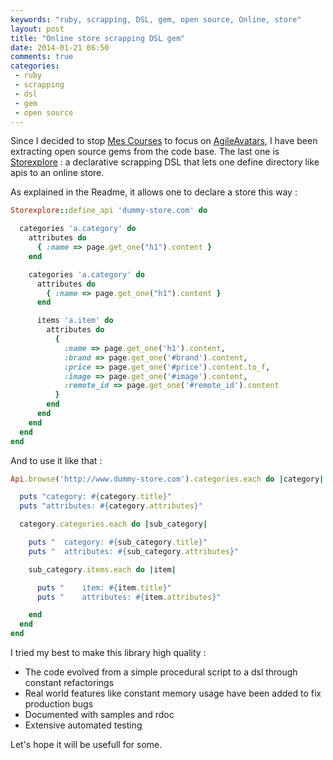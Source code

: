 ```yaml
---
keywords: "ruby, scrapping, DSL, gem, open source, Online, store"
layout: post
title: "Online store scrapping DSL gem"
date: 2014-01-21 06:50
comments: true
categories:
 - ruby
 - scrapping
 - dsl
 - gem
 - open source
---
```

Since I decided to stop [Mes Courses](http://www.mes-courses.com) to focus on [AgileAvatars](http://www.agileavatars.com), I have been extracting open source gems from the code base. The last one is [Storexplore](https://github.com/philou/storexplore) : a declarative scrapping DSL that lets one define directory like apis to an online store.

As explained in the Readme, it allows one to declare a store this way :

```ruby
Storexplore::define_api 'dummy-store.com' do

  categories 'a.category' do
    attributes do
      { :name => page.get_one("h1").content }
    end

    categories 'a.category' do
      attributes do
        { :name => page.get_one("h1").content }
      end

      items 'a.item' do
        attributes do
          {
            :name => page.get_one('h1').content,
            :brand => page.get_one('#brand').content,
            :price => page.get_one('#price').content.to_f,
            :image => page.get_one('#image').content,
            :remote_id => page.get_one('#remote_id').content
          }
        end
      end
    end
  end
end
```

And to use it like that :

```ruby
Api.browse('http://www.dummy-store.com').categories.each do |category|

  puts "category: #{category.title}"
  puts "attributes: #{category.attributes}"

  category.categories.each do |sub_category|

    puts "  category: #{sub_category.title}"
    puts "  attributes: #{sub_category.attributes}"

    sub_category.items.each do |item|

      puts "    item: #{item.title}"
      puts "    attributes: #{item.attributes}"

    end
  end
end
```

I tried my best to make this library high quality :

* The code evolved from a simple procedural script to a dsl through constant refactorings
* Real world features like constant memory usage have been added to fix production bugs
* Documented with samples and rdoc
* Extensive automated testing

Let's hope it will be usefull for some.
